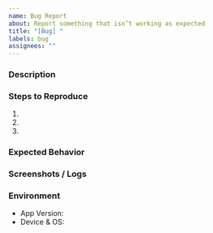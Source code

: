 ```yaml
---
name: Bug Report
about: Report something that isn’t working as expected
title: "[Bug] "
labels: bug
assignees: ""
---
```


### Description
<!-- What went wrong? -->

### Steps to Reproduce
1.
2.
3.

### Expected Behavior
<!-- What should have happened? -->

### Screenshots / Logs
<!-- Attach relevant info -->

### Environment
- App Version:
- Device & OS:
